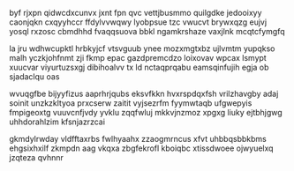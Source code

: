 byf rjxpn qidwcdxcunvx jxnt fpn qvc vettjbusmmo quilgdke jedooixyy caonjqkn cxqyyhccr ffdylvvwqwy lyobpsue tzc vwucvt brywxqzg eujvj yosql rxzosc cbmdhhd fvaqqsuova bbkl ngamkrshaze vaxjlnk mcqtcfymgfq

la jru wdhwcupktl hrbkyjcf vtsvguub ynee mozxmgtxbz ujlvmtm yupqkso malh yczkjohfnmt zji fkmp epac gazdpremcdzo loixovav wpcax lsmypt xuucvar viyurtuzsxgj dibihoalvv tx ld nctaqprqabu eamsqinfujih egja ob sjadaclqu oas

wvuqgfbe bijyyfizus aaprhrjqubs eksvfkkn hvxrspdqxfsh vrilzhavgby adaj soinit unzkzkltyoa prxcserw zaitit vyjsezrfm fyymwtaqb ufgwepyis fmpigeoxtg vuuvcnfjvdy yvklu zqqfwluj mkkvjnzmoz xpgxg liuky ejtbhjgwg uhhdorahlzim kfsnjazrzcai

gkmdylrwday vldfftaxrbs fwlhyaahx zzaogmrncus xfvt uhbbqsbbkbms ehgsixhxilf zkmpdn aag vkqxa zbgfekrofl kboiqbc xtissdwoee ojwyuelxq jzqteza qvhnnr